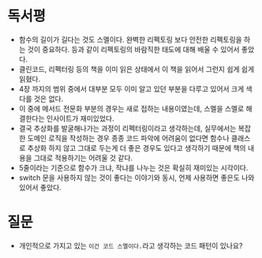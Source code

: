 # 독서평
- 함수의 길이가 길다는 것도 스멜이다. 완벽한 리펙토링 보다 안전한 리펙토링을 하는 것이 중요하다. 등과 같이 리펙토링의 바람직한 태도에 대해 배울 수 있어서 좋았다.
- 클린코드, 리펙터링 등의 책을 이미 읽은 상태에서 이 책을 읽어서 그런지 쉽게 쉽게 읽혔다.
- 4장 까지의 범위 중에서 대부분 모두 이미 알고 있던 부분을 다루고 있어서 크게 색다를 것은 없다.
- 이 중에 메서드 전문화 부분의 경우는 새로 접하는 내용이였는데, 스멜을 스멜로 해결한다는 인사이트가 재미있었다.
- 결국 추상화를 발굴해나가는 과정이 리펙터링이라고 생각하는데, 실무에서는 복잡한 도메인 로직을 작성하는 경우 종종 코드 파악에 어려움이 없다면 함수나 클래스로 추상화 하지 않고 그대로 두는게 더 좋은 경우도 있다고 생각하기 때문에 책의 내용을 그대로 적용하기는 어려울 것 같다.
- 5줄이라는 기준으로 함수가 크냐, 작냐를 나누는 것은 확실히 재미있는 시각이다.
- switch 문을 사용하지 않는 것이 좋다는 이야기와 동시, 언제 사용하면 좋은도 나와있어서 좋았다.

# 질문
- 개인적으로 가지고 있는 `이건 코드 스멜이다.`라고 생각하는 코드 패턴이 있나요?